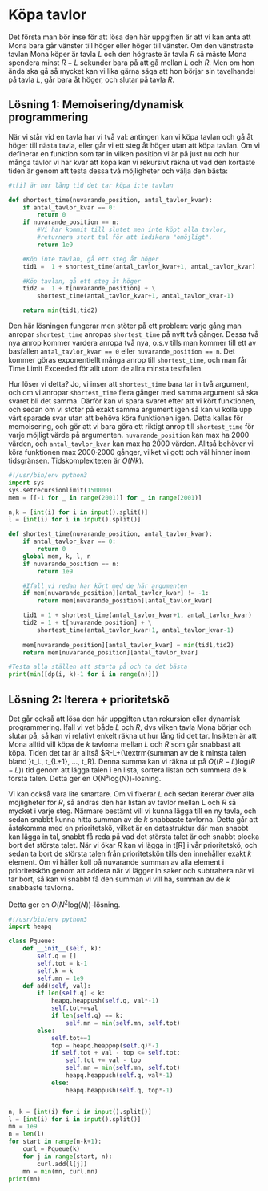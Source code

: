 # Köpa tavlor

Det första man bör inse för att lösa den här uppgiften är att vi kan anta att Mona bara går vänster till höger eller höger till vänster. Om den vänstraste tavlan Mona köper är tavla $L$ och den högraste är tavla $R$ så måste Mona spendera minst $R-L$ sekunder bara på att gå mellan $L$ och $R$. Men om hon ända ska gå så mycket kan vi lika gärna säga att hon börjar sin tavelhandel på tavla $L$, går bara åt höger, och slutar på tavla $R$. 

## Lösning 1: Memoisering/dynamisk programmering

När vi står vid en tavla har vi två val: antingen kan vi köpa tavlan och gå åt höger till nästa tavla, eller går vi ett steg åt höger utan att köpa tavlan. Om vi definerar en funktion som tar in vilken position vi är på just nu och hur många tavlor vi har kvar att köpa kan vi rekursivt räkna ut vad den kortaste tiden är genom att testa dessa två möjligheter och välja den bästa:

```python
#t[i] är hur lång tid det tar köpa i:te tavlan

def shortest_time(nuvarande_position, antal_tavlor_kvar):
    if antal_tavlor_kvar == 0:
        return 0
    if nuvarande_position == n:
        #Vi har kommit till slutet men inte köpt alla tavlor,
        #returnera stort tal för att indikera "omöjligt".
        return 1e9

    #Köp inte tavlan, gå ett steg åt höger
    tid1 =  1 + shortest_time(antal_tavlor_kvar+1, antal_tavlor_kvar)

    #Köp tavlan, gå ett steg åt höger
    tid2 =  1 + t[nuvarande_position] + \
        shortest_time(antal_tavlor_kvar+1, antal_tavlor_kvar-1)

    return min(tid1,tid2)
```

Den här lösningen fungerar men stöter på ett problem: varje gång man anropar `shortest_time` anropas `shortest_time` på nytt två gånger. Dessa två nya anrop kommer vardera anropa två nya, o.s.v tills man kommer till ett av basfallen `antal_tavlor_kvar == 0` eller `nuvarande_position == n`. Det kommer göras exponentiellt många anrop till `shortest_time`, och man får Time Limit Exceeded för allt utom de allra minsta testfallen.

Hur löser vi detta? Jo, vi inser att `shortest_time` bara tar in två argument, och om vi anropar `shortest_time` flera gånger med samma argument så ska svaret bli det samma. Därför kan vi spara svaret efter att vi kört funktionen, och sedan om vi stöter på exakt samma argument igen så kan vi kolla upp vårt sparade svar utan att behöva köra funktionen igen. Detta kallas för memoisering, och gör att vi bara göra ett riktigt anrop till `shortest_time` för varje möjligt värde på argumenten. `nuvarande_position` kan max ha 2000 värden, och `antal_tavlor_kvar` kan max ha 2000 värden. Alltså behöver vi köra funktionen max 2000·2000 gånger, vilket vi gott och väl hinner inom tidsgränsen. Tidskomplexiteten är $O(Nk)$.

```python
#!/usr/bin/env python3
import sys
sys.setrecursionlimit(150000)
mem = [[-1 for _ in range(2001)] for _ in range(2001)]

n,k = [int(i) for i in input().split()]
l = [int(i) for i in input().split()]

def shortest_time(nuvarande_position, antal_tavlor_kvar):
    if antal_tavlor_kvar == 0:
        return 0
    global mem, k, l, n
    if nuvarande_position == n:
        return 1e9

    #Ifall vi redan har kört med de här argumenten
    if mem[nuvarande_position][antal_tavlor_kvar] != -1:
        return mem[nuvarande_position][antal_tavlor_kvar]

    tid1 = 1 + shortest_time(antal_tavlor_kvar+1, antal_tavlor_kvar)
    tid2 = 1 + t[nuvarande_position] + \
        shortest_time(antal_tavlor_kvar+1, antal_tavlor_kvar-1)
        
    mem[nuvarande_position][antal_tavlor_kvar] = min(tid1,tid2)
    return mem[nuvarande_position][antal_tavlor_kvar]

#Testa alla ställen att starta på och ta det bästa
print(min([dp(i, k)-1 for i in range(n)]))
```

## Lösning 2: Iterera + prioritetskö
Det går också att lösa den här uppgiften utan rekursion eller dynamisk programmering. Ifall vi vet både $L$ och $R$, dvs vilken tavla Mona börjar och slutar på, så kan vi relativt enkelt räkna ut hur lång tid det tar. Insikten är att Mona alltid vill köpa de $k$ tavlorna mellan $L$ och $R$ som går snabbast att köpa. Tiden det tar är alltså $R-L+(\textrm{summan av de k minsta talen bland }t_L, t_{L+1}, ..., t_R). Denna summa kan vi räkna ut på $O((R-L)\textrm{log}(R-L))$ tid genom att lägga talen i en lista, sortera listan och summera de k första talen. Detta ger en O(N³log(N))-lösning. 

Vi kan också vara lite smartare. Om vi fixerar $L$ och sedan itererar över alla möjligheter för $R$, så ändras den här listan av tavlor mellan L och $R$ så mycket i varje steg. Närmare bestämt vill vi kunna lägga till en ny tavla, och sedan snabbt kunna hitta summan av de $k$ snabbaste tavlorna. Detta går att åstakomma med en prioritetskö, vilket är en datastruktur där man snabbt kan lägga in tal, snabbt få reda på vad det största talet är och snabbt plocka bort det största talet. När vi ökar $R$ kan vi lägga in t[R] i vår prioritetskö, och sedan ta bort de största talen från prioritetskön tills den innehåller exakt $k$ element. Om vi håller koll på nuvarande summan av alla element i prioritetskön genom att addera när vi lägger in saker och subtrahera när vi tar bort, så kan vi snabbt få den summan vi vill ha, summan av de $k$ snabbaste tavlorna.

Detta ger en $O(N^2\textrm{log}(N))$-lösning.

```python
#!/usr/bin/env python3
import heapq

class Pqueue:
    def __init__(self, k):
        self.q = []
        self.tot = k-1
        self.k = k
        self.mn = 1e9
    def add(self, val):
        if len(self.q) < k:
            heapq.heappush(self.q, val*-1)
            self.tot+=val
            if len(self.q) == k: 
                self.mn = min(self.mn, self.tot)
        else:
            self.tot+=1
            top = heapq.heappop(self.q)*-1
            if self.tot + val - top <= self.tot:
                self.tot += val - top
                self.mn = min(self.mn, self.tot)
                heapq.heappush(self.q, val*-1)
            else:
                heapq.heappush(self.q, top*-1)


n, k = [int(i) for i in input().split()]
l = [int(i) for i in input().split()]
mn = 1e9
n = len(l)
for start in range(n-k+1):
    curl = Pqueue(k)
    for j in range(start, n):
        curl.add(l[j])
    mn = min(mn, curl.mn)
print(mn)
```
